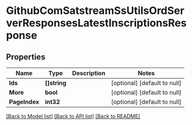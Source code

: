 # GithubComSatstreamSsUtilsOrdServerResponsesLatestInscriptionsResponse

## Properties
Name | Type | Description | Notes
------------ | ------------- | ------------- | -------------
**Ids** | **[]string** |  | [optional] [default to null]
**More** | **bool** |  | [optional] [default to null]
**PageIndex** | **int32** |  | [optional] [default to null]

[[Back to Model list]](../README.md#documentation-for-models) [[Back to API list]](../README.md#documentation-for-api-endpoints) [[Back to README]](../README.md)

